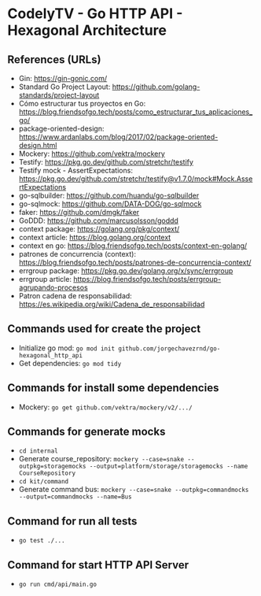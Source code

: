 # CodelyTV - Go HTTP API - Hexagonal Architecture

## References (URLs)
- Gin: https://gin-gonic.com/
- Standard Go Project Layout: https://github.com/golang-standards/project-layout
- Cómo estructurar tus proyectos en Go: https://blog.friendsofgo.tech/posts/como_estructurar_tus_aplicaciones_go/
- package-oriented-design: https://www.ardanlabs.com/blog/2017/02/package-oriented-design.html
- Mockery: https://github.com/vektra/mockery
- Testify: https://pkg.go.dev/github.com/stretchr/testify
- Testify mock - AssertExpectations: https://pkg.go.dev/github.com/stretchr/testify@v1.7.0/mock#Mock.AssertExpectations
- go-sqlbuilder: https://github.com/huandu/go-sqlbuilder
- go-sqlmock: https://github.com/DATA-DOG/go-sqlmock
- faker: https://github.com/dmgk/faker
- GoDDD: https://github.com/marcusolsson/goddd
- context package: https://golang.org/pkg/context/
- context article: https://blog.golang.org/context
- context en go: https://blog.friendsofgo.tech/posts/context-en-golang/
- patrones de concurrencia (context): https://blog.friendsofgo.tech/posts/patrones-de-concurrencia-context/
- errgroup package: https://pkg.go.dev/golang.org/x/sync/errgroup
- errgroup article: https://blog.friendsofgo.tech/posts/errgroup-agrupando-procesos
- Patron cadena de responsabilidad: https://es.wikipedia.org/wiki/Cadena_de_responsabilidad

## Commands used for create the project
- Initialize go mod: `go mod init github.com/jorgechavezrnd/go-hexagonal_http_api`
- Get dependencies: `go mod tidy`

## Commands for install some dependencies
- Mockery: `go get github.com/vektra/mockery/v2/.../`

## Commands for generate mocks
- `cd internal`
- Generate course_repository: `mockery --case=snake --outpkg=storagemocks --output=platform/storage/storagemocks --name CourseRepository`
- `cd kit/command`
- Generate command bus: `mockery --case=snake --outpkg=commandmocks --output=commandmocks --name=Bus`

## Command for run all tests
- `go test ./...`

## Command for start HTTP API Server
- `go run cmd/api/main.go`
